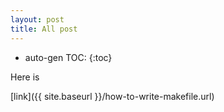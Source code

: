 ```yaml
---
layout: post
title: All post
---
```


* auto-gen TOC:
{:toc}

Here is 

[link]({{ site.baseurl }}/how-to-write-makefile.url)
